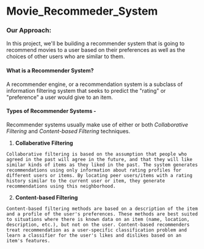 # Movie_Recommeder_System

### Our Approach:

In this project, we'll be building a recommender system that is going to recommend movies to a user based on their preferences as well as the choices of other users who are similar to them.

#### **What is a Recommender System?**

A recommender engine, or a recommendation system is a subclass of information filtering system that seeks to predict the "rating" or "preference" a user would give to an item.

#### **Types of Recommender Systems -**

Recommender systems usually make use of either or both *Collaborative Filtering* and *Content-based Filtering* techniques.
  1. **Collaberative Filtering**

    Collaborative filtering is based on the assumption that people who agreed in the past will agree in the future, and that they will like similar kinds of items as they liked in the past. The system generates recommendations using only information about rating profiles for different users or items. By locating peer users/items with a rating history similar to the current user or item, they generate recommendations using this neighborhood.

  2. **Content-based Filtering**

    Content-based filtering methods are based on a description of the item and a profile of the user's preferences. These methods are best suited to situations where there is known data on an item (name, location, description, etc.), but not on the user. Content-based recommenders treat recommendation as a user-specific classification problem and learn a classifier for the user's likes and dislikes based on an item's features.